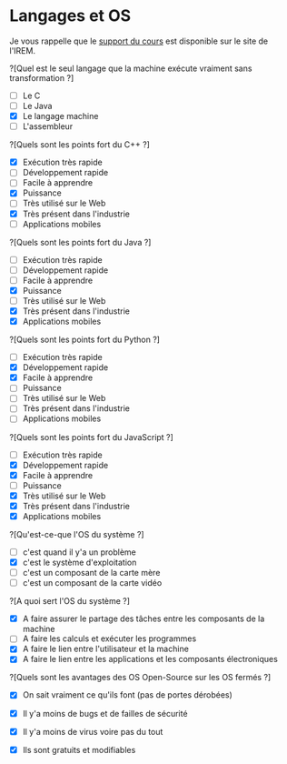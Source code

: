 # Langages et OS

Je vous rappelle que le [support du cours](http://ens-info.irem.univ-mrs.fr/wp-content/uploads/00_cours_debut_info.pdf) est disponible sur le site de l'IREM.

?[Quel est le seul langage que la machine exécute vraiment sans transformation ?]
-[ ] Le C
-[ ] Le Java
-[X] Le langage machine
-[ ] L'assembleur

?[Quels sont les points fort du C++ ?]
-[X] Exécution très rapide
-[ ] Développement rapide
-[ ] Facile à apprendre
-[X] Puissance
-[ ] Très utilisé sur le Web
-[X] Très présent dans l'industrie
-[ ] Applications mobiles

?[Quels sont les points fort du Java ?]
-[ ] Exécution très rapide
-[ ] Développement rapide
-[ ] Facile à apprendre
-[X] Puissance
-[ ] Très utilisé sur le Web
-[X] Très présent dans l'industrie
-[X] Applications mobiles

?[Quels sont les points fort du Python ?]
-[ ] Exécution très rapide
-[X] Développement rapide
-[X] Facile à apprendre
-[ ] Puissance
-[ ] Très utilisé sur le Web
-[ ] Très présent dans l'industrie
-[ ] Applications mobiles

?[Quels sont les points fort du JavaScript ?]
-[ ] Exécution très rapide
-[X] Développement rapide
-[X] Facile à apprendre
-[ ] Puissance
-[X] Très utilisé sur le Web
-[X] Très présent dans l'industrie
-[X] Applications mobiles

?[Qu'est-ce-que l'OS du système ?]
-[ ] c'est quand il y'a un problème
-[X] c'est le système d'exploitation
-[ ] c'est un composant de la carte mère
-[ ] c'est un composant de la carte vidéo

?[A quoi sert l'OS du système ?]
-[X] A faire assurer le partage des tâches entre les composants de la machine
-[ ] A faire les calculs et exécuter les programmes
-[X] A faire le lien entre l'utilisateur et la machine
-[X] A faire le lien entre les applications et les composants électroniques

?[Quels sont les avantages des OS Open-Source sur les OS fermés ?]
-[X] On sait vraiment ce qu'ils font (pas de portes dérobées)
-[X] Il y'a moins de bugs et de failles de sécurité
-[X] Il y'a moins de virus voire pas du tout
-[X] Ils sont gratuits et modifiables

